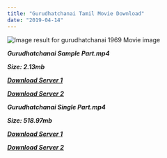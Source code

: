 ```yaml
---
title: "Gurudhatchanai Tamil Movie Download"
date: "2019-04-14"
---
```


![Image result for gurudhatchanai 1969 Movie image](https://upload.wikimedia.org/wikipedia/en/thumb/2/28/Gurudhatchanai_poster.jpg/220px-Gurudhatchanai_poster.jpg)

**_Gurudhatchanai Sample Part.mp4_**

**_Size: 2.13mb_**

**_[Download Server 1](http://p1.wetransfer.vip/files/Tamil{fb880f6db0ad663db529f57694c28cccd461c3d4fc624305e324329e3cbfaaa8}20Movies/Tamil{fb880f6db0ad663db529f57694c28cccd461c3d4fc624305e324329e3cbfaaa8}20Recent{fb880f6db0ad663db529f57694c28cccd461c3d4fc624305e324329e3cbfaaa8}20Movies/Gurudhatchanai{fb880f6db0ad663db529f57694c28cccd461c3d4fc624305e324329e3cbfaaa8}20(1969)/Gurudhatchanai/Gurudhatchanai{fb880f6db0ad663db529f57694c28cccd461c3d4fc624305e324329e3cbfaaa8}20(1969){fb880f6db0ad663db529f57694c28cccd461c3d4fc624305e324329e3cbfaaa8}20Sample{fb880f6db0ad663db529f57694c28cccd461c3d4fc624305e324329e3cbfaaa8}20(640x360).mp4)_**

**_[Download Server 2](http://p1.wetransfer.vip/files/Tamil{fb880f6db0ad663db529f57694c28cccd461c3d4fc624305e324329e3cbfaaa8}20Movies/Tamil{fb880f6db0ad663db529f57694c28cccd461c3d4fc624305e324329e3cbfaaa8}20Recent{fb880f6db0ad663db529f57694c28cccd461c3d4fc624305e324329e3cbfaaa8}20Movies/Gurudhatchanai{fb880f6db0ad663db529f57694c28cccd461c3d4fc624305e324329e3cbfaaa8}20(1969)/Gurudhatchanai/Gurudhatchanai{fb880f6db0ad663db529f57694c28cccd461c3d4fc624305e324329e3cbfaaa8}20(1969){fb880f6db0ad663db529f57694c28cccd461c3d4fc624305e324329e3cbfaaa8}20Sample{fb880f6db0ad663db529f57694c28cccd461c3d4fc624305e324329e3cbfaaa8}20(640x360).mp4)_**

**_Gurudhatchanai Single Part.mp4_**

**_Size: 518.97mb_**

**_[Download Server 1](http://p1.wetransfer.vip/files/Tamil{fb880f6db0ad663db529f57694c28cccd461c3d4fc624305e324329e3cbfaaa8}20Movies/Tamil{fb880f6db0ad663db529f57694c28cccd461c3d4fc624305e324329e3cbfaaa8}20Recent{fb880f6db0ad663db529f57694c28cccd461c3d4fc624305e324329e3cbfaaa8}20Movies/Gurudhatchanai{fb880f6db0ad663db529f57694c28cccd461c3d4fc624305e324329e3cbfaaa8}20(1969)/Gurudhatchanai/Gurudhatchanai{fb880f6db0ad663db529f57694c28cccd461c3d4fc624305e324329e3cbfaaa8}20(1969){fb880f6db0ad663db529f57694c28cccd461c3d4fc624305e324329e3cbfaaa8}20Single{fb880f6db0ad663db529f57694c28cccd461c3d4fc624305e324329e3cbfaaa8}20Part{fb880f6db0ad663db529f57694c28cccd461c3d4fc624305e324329e3cbfaaa8}20(640x360).mp4)_**

**_[Download Server 2](http://p1.wetransfer.vip/files/Tamil{fb880f6db0ad663db529f57694c28cccd461c3d4fc624305e324329e3cbfaaa8}20Movies/Tamil{fb880f6db0ad663db529f57694c28cccd461c3d4fc624305e324329e3cbfaaa8}20Recent{fb880f6db0ad663db529f57694c28cccd461c3d4fc624305e324329e3cbfaaa8}20Movies/Gurudhatchanai{fb880f6db0ad663db529f57694c28cccd461c3d4fc624305e324329e3cbfaaa8}20(1969)/Gurudhatchanai/Gurudhatchanai{fb880f6db0ad663db529f57694c28cccd461c3d4fc624305e324329e3cbfaaa8}20(1969){fb880f6db0ad663db529f57694c28cccd461c3d4fc624305e324329e3cbfaaa8}20Single{fb880f6db0ad663db529f57694c28cccd461c3d4fc624305e324329e3cbfaaa8}20Part{fb880f6db0ad663db529f57694c28cccd461c3d4fc624305e324329e3cbfaaa8}20(640x360).mp4)_**
